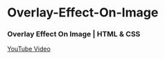 # Overlay-Effect-On-Image

### Overlay Effect On Image | HTML & CSS
[YouTube Video](https://youtu.be/2qrqXnjbF24)
